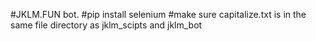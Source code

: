 #JKLM.FUN bot.
#pip install selenium
#make sure capitalize.txt is in the same file directory as jklm_scipts and jklm_bot
